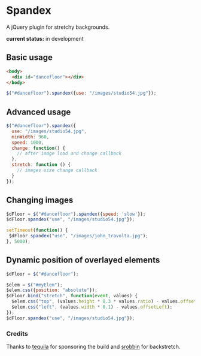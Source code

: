 # Spandex

A jQuery plugin for stretchy backgrounds.

__current status:__ in development

## Basic usage
```html
<body>
  <div id="dancefloor"></div>
</body>
```
```javascript
$("#dancefloor").spandex({use: "/images/studio54.jpg"});
```

## Advanced usage
```javascript
$("#dancefloor").spandex({
  use: "/images/studio54.jpg",
  minWidth: 960,
  speed: 1000,
  change: function() {
    // after image load and change callback
  },
  stretch: function () {
    // images size change callback
  }
});
```

## Changing images
```javascript
$dFloor = $("#dancefloor").spandex({speed: 'slow'});
$dFloor.spandex("use", "/images/studio54.jpg"});

setTimeout(function() {
 $dFloor.spandex("use", "/images/john_travolta.jpg");
}, 5000);
```

## Dynamic position of overlayed elements

```javascript
$dFloor = $("#dancefloor");

$elem = $("#myElem");
$elem.css({position: "absolute"});
$dFloor.bind("stretch", function(event, values) {
  $elem.css("top", (values.height * 0.3 * values.ratio) - values.offsetTop);
  $elem.css("left", (values.width * 0.1) - values.offsetLeft);
});
$dFloor.spandex("use", "/images/studio54.jpg"});
```

### Credits

Thanks to [tequila](http://www.tequila.com.au/) for sponsoring the build
and [srobbin](https://github.com/srobbin/jquery-backstretch) for
backstretch.
